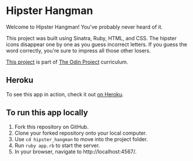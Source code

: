 # Hipster Hangman

Welcome to Hipster Hangman! You've probably never heard of it.

This project was built using Sinatra, Ruby, HTML, and CSS. The hipster icons disappear one by one as you guess incorrect letters. If you guess the word correctly, you're sure to impress all those other losers.

[This project](https://www.theodinproject.com/courses/ruby-on-rails/lessons/sinatra-project?ref=lnav) is part of [The Odin Project](https://www.theodinproject.com) curriculum.

## Heroku
To see this app in action, check it out [on Heroku](https://stark-brook-74152.herokuapp.com/).

## To run this app locally
1. Fork this repository on GitHub.
2. Clone your forked repository onto your local computer.
3. Use `cd hipster_hangman` to move into the project folder.
4. Run `ruby app.rb` to start the server.
5. In your browser, navigate to http://localhost:4567/.
